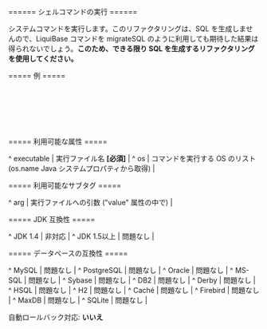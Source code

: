 ====== シェルコマンドの実行 ======

システムコマンドを実行します。このリファクタリングは、SQL を生成しませんので、LiquiBase コマンドを migrateSQL のように利用しても期待した結果は得られないでしょう。**このため、できる限り SQL を生成するリファクタリングを使用してください。**


===== 例 =====

<code xml>
<executeCommand executable="mysqldump" os="Windows XP">
    <arg value="--add-drop-database"/>
    <arg value="--compress"/>
    <arg value="dbName"/>
</executeCommand>
</code>

===== 利用可能な属性 =====

^ executable  | 実行ファイル名 **[必須]**  | 
^ os  | コマンドを実行する OS のリスト (os.name Java システムプロパティから取得)  |  


===== 利用可能なサブタグ =====

^ arg  | 実行ファイルへの引数 ("value" 属性の中で)   | 

===== JDK 互換性 =====

^ JDK 1.4  | 非対応  | 
^ JDK 1.5以上  | 問題なし  | 


===== データベースの互換性 =====

^ MySQL  | 問題なし  | 
^ PostgreSQL  | 問題なし  | 
^ Oracle  | 問題なし  | 
^ MS-SQL  | 問題なし  | 
^ Sybase  | 問題なし  | 
^ DB2  | 問題なし  | 
^ Derby  | 問題なし  | 
^ HSQL  | 問題なし  | 
^ H2  | 問題なし  | 
^ Caché  | 問題なし  | 
^ Firebird  | 問題なし  | 
^ MaxDB  | 問題なし  | 
^ SQLite  | 問題なし  |

自動ロールバック対応: **いいえ**